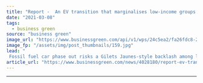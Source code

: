 ```yaml
---
title: "Report -  An EV transition that marginalises low-income groups could undermine the 'whole net zero project'"
date: "2021-03-08"
tags: 
  - business green
source: "business green"
image_url: "https://www.businessgreen.com/api/v1/wps/24c5ea2/fa26fdc8-2124-493e-9555-5d45e29c226b/7/EV-Charging-800-450px-185x114.jpg"
image_fp: "/assets/img/post_thumbnails/159.jpg"
lead: "
 Fossil fuel car phase out risks a Gilets Jaunes-style backlash among low income groups if efforts to improve access to charge points are not stepped up, the Social Market Foundation warns ..."
article_url: "https://www.businessgreen.com/news/4028180/report-ev-transition-marginalises-low-income-undermine-whole-net-zero-project"
---
```


---

